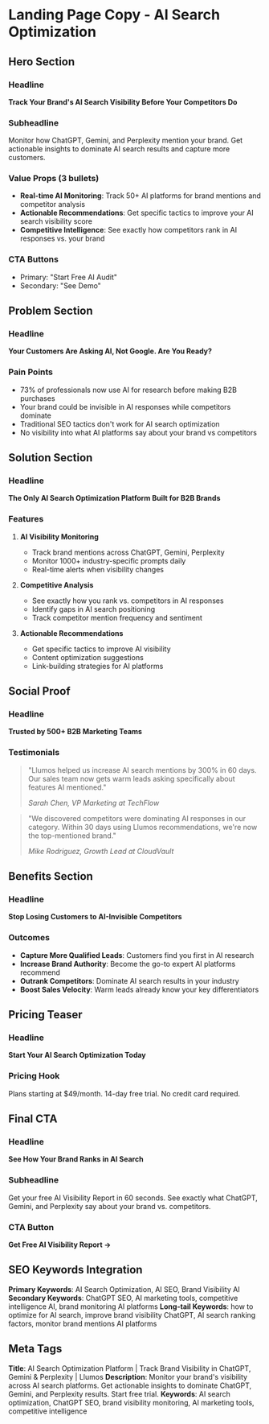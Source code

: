 # Landing Page Copy - AI Search Optimization

## Hero Section

### Headline
**Track Your Brand's AI Search Visibility Before Your Competitors Do**

### Subheadline
Monitor how ChatGPT, Gemini, and Perplexity mention your brand. Get actionable insights to dominate AI search results and capture more customers.

### Value Props (3 bullets)
- **Real-time AI Monitoring**: Track 50+ AI platforms for brand mentions and competitor analysis
- **Actionable Recommendations**: Get specific tactics to improve your AI search visibility score
- **Competitive Intelligence**: See exactly how competitors rank in AI responses vs. your brand

### CTA Buttons
- Primary: "Start Free AI Audit" 
- Secondary: "See Demo"

## Problem Section

### Headline
**Your Customers Are Asking AI, Not Google. Are You Ready?**

### Pain Points
- 73% of professionals now use AI for research before making B2B purchases
- Your brand could be invisible in AI responses while competitors dominate
- Traditional SEO tactics don't work for AI search optimization
- No visibility into what AI platforms say about your brand vs competitors

## Solution Section

### Headline
**The Only AI Search Optimization Platform Built for B2B Brands**

### Features
1. **AI Visibility Monitoring**
   - Track brand mentions across ChatGPT, Gemini, Perplexity
   - Monitor 1000+ industry-specific prompts daily
   - Real-time alerts when visibility changes

2. **Competitive Analysis**
   - See exactly how you rank vs. competitors in AI responses
   - Identify gaps in AI search positioning
   - Track competitor mention frequency and sentiment

3. **Actionable Recommendations**
   - Get specific tactics to improve AI visibility
   - Content optimization suggestions
   - Link-building strategies for AI platforms

## Social Proof

### Headline
**Trusted by 500+ B2B Marketing Teams**

### Testimonials
> "Llumos helped us increase AI search mentions by 300% in 60 days. Our sales team now gets warm leads asking specifically about features AI mentioned."
> 
> *Sarah Chen, VP Marketing at TechFlow*

> "We discovered competitors were dominating AI responses in our category. Within 30 days using Llumos recommendations, we're now the top-mentioned brand."
> 
> *Mike Rodriguez, Growth Lead at CloudVault*

## Benefits Section

### Headline
**Stop Losing Customers to AI-Invisible Competitors**

### Outcomes
- **Capture More Qualified Leads**: Customers find you first in AI research
- **Increase Brand Authority**: Become the go-to expert AI platforms recommend  
- **Outrank Competitors**: Dominate AI search results in your industry
- **Boost Sales Velocity**: Warm leads already know your key differentiators

## Pricing Teaser

### Headline
**Start Your AI Search Optimization Today**

### Pricing Hook
Plans starting at $49/month. 14-day free trial. No credit card required.

## Final CTA

### Headline
**See How Your Brand Ranks in AI Search**

### Subheadline
Get your free AI Visibility Report in 60 seconds. See exactly what ChatGPT, Gemini, and Perplexity say about your brand vs. competitors.

### CTA Button
**Get Free AI Visibility Report →**

## SEO Keywords Integration

**Primary Keywords**: AI Search Optimization, AI SEO, Brand Visibility AI
**Secondary Keywords**: ChatGPT SEO, AI marketing tools, competitive intelligence AI, brand monitoring AI platforms
**Long-tail Keywords**: how to optimize for AI search, improve brand visibility ChatGPT, AI search ranking factors, monitor brand mentions AI platforms

## Meta Tags

**Title**: AI Search Optimization Platform | Track Brand Visibility in ChatGPT, Gemini & Perplexity | Llumos
**Description**: Monitor your brand's visibility across AI search platforms. Get actionable insights to dominate ChatGPT, Gemini, and Perplexity results. Start free trial.
**Keywords**: AI search optimization, ChatGPT SEO, brand visibility monitoring, AI marketing tools, competitive intelligence